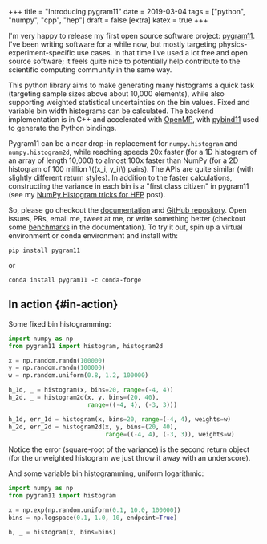 +++
title = "Introducing pygram11"
date = 2019-03-04
tags = ["python", "numpy", "cpp", "hep"]
draft = false
[extra]
katex = true
+++

I'm very happy to release my first open source software project:
[pygram11](https://github.com/douglasdavis/pygram11). I've been writing software for a while now, but mostly
targeting physics-experiment-specific use cases. In that time I've
used a lot free and open source software; it feels quite nice to
potentially help contribute to the scientific computing community in
the same way.

This python library aims to make generating many histograms a quick
task (targeting sample sizes above about 10,000 elements), while also
supporting weighted statistical uncertainties on the bin values. Fixed
and variable bin width histograms can be calculated. The backend
implementation is in C++ and accelerated with [OpenMP](https://www.openmp.org/), with [pybind11](https://github.com/pybind/pybind11)
used to generate the Python bindings.

Pygram11 can be a near drop-in replacement for `numpy.histogram` and
`numpy.histogram2d`, while reaching speeds 20x faster (for a 1D
histogram of an array of length 10,000) to almost 100x faster than
NumPy (for a 2D histogram of 100 million \\((x\_i, y\_i)\\) pairs). The APIs
are quite similar (with slightly different return styles). In addition
to the faster calculations, constructing the variance in each bin is a
"first class citizen" in pygram11 (see my [NumPy Histogram tricks for
HEP](@/blog/numpy-histograms.md) post).

So, please go checkout the [documentation](https://pygram11.readthedocs.io/) and [GitHub repository](https://github.com/douglasdavis/pygram11). Open
issues, PRs, email me, tweet at me, or write something better
(checkout some [benchmarks](https://pygram11.readthedocs.io/en/stable/bench.html) in the documentation). To try it out, spin
up a virtual environment or conda environment and install with:

```
pip install pygram11
```

or

```
conda install pygram11 -c conda-forge
```


## In action {#in-action}

Some fixed bin histogramming:

```python
import numpy as np
from pygram11 import histogram, histogram2d

x = np.random.randn(100000)
y = np.random.randn(100000)
w = np.random.uniform(0.8, 1.2, 100000)

h_1d, _ = histogram(x, bins=20, range=(-4, 4))
h_2d, _ = histogram2d(x, y, bins=(20, 40),
                      range=((-4, 4), (-3, 3)))

h_1d, err_1d = histogram(x, bins=20, range=(-4, 4), weights=w)
h_2d, err_2d = histogram2d(x, y, bins=(20, 40),
                           range=((-4, 4), (-3, 3)), weights=w)
```

Notice the error (square-root of the variance) is the second
return object (for the unweighted histogram we just throw it away
with an underscore).

And some variable bin histogramming, uniform logarithmic:

```python
import numpy as np
from pygram11 import histogram

x = np.exp(np.random.uniform(0.1, 10.0, 100000))
bins = np.logspace(0.1, 1.0, 10, endpoint=True)

h, _ = histogram(x, bins=bins)
```
